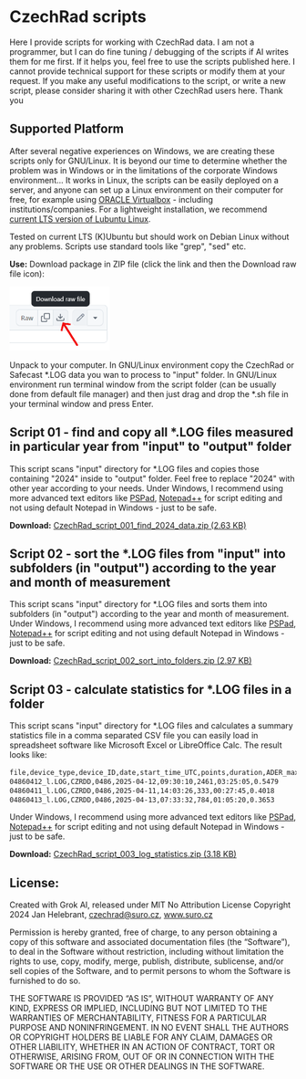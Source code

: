 # CzechRad scripts

Here I provide scripts for working with CzechRad data. I am not a programmer, but I can do fine tuning / debugging of the scripts if AI writes them for me first. If it helps you, feel free to use the scripts published here. I cannot provide technical support for these scripts or modify them at your request. If you make any useful modifications to the script, or write a new script, please consider sharing it with other CzechRad users here. Thank you

## Supported Platform

After several negative experiences on Windows, we are creating these scripts only for GNU/Linux. It is beyond our time to determine whether the problem was in Windows or in the limitations of the corporate Windows environment... It works in Linux, the scripts can be easily deployed on a server, and anyone can set up a Linux environment on their computer for free, for example using [ORACLE Virtualbox](https://www.virtualbox.org/wiki/Downloads) - including institutions/companies. For a lightweight installation, we recommend [current LTS version of Lubuntu Linux](https://lubuntu.me/downloads/).

Tested on current LTS (K)Ubuntu but should work on Debian Linux without any problems. Scripts use standard tools like "grep", "sed" etc.

**Use:**
Download package in ZIP file (click the link and then the Download raw file icon):

<img src="_images/download_raw.png" alt="Download raw file icon">

Unpack to your computer. In GNU/Linux environment copy the CzechRad or Safecast *.LOG data you wan to process to "input" folder. In GNU/Linux environment run terminal window from the script folder (can be usually done from default file manager) and then just drag and drop the *.sh file in your terminal window and press Enter.

## Script 01 - find and copy all *.LOG files measured in particular year from "input" to "output" folder

This script scans "input" directory for *.LOG files and copies those containing "2024" inside to "output" folder. Feel free to replace "2024" with other year according to your needs. Under Windows, I recommend using more advanced text editors like [PSPad](https://www.pspad.com/en/), [Notepad++](https://notepad-plus-plus.org/) for script editing and not using default Notepad in Windows - just to be safe. 

**Download:** [CzechRad_script_001_find_2024_data.zip (2.63 KB)](https://github.com/juhele/CzechRad/blob/main/SCRIPTS/CzechRad_script_001_find_2024_data.zip)

## Script 02 - sort the *.LOG files from "input" into subfolders (in "output") according to the year and month of measurement

This script scans "input" directory for *.LOG files and sorts them into subfolders (in "output") according to the year and month of measurement. Under Windows, I recommend using more advanced text editors like [PSPad](https://www.pspad.com/en/), [Notepad++](https://notepad-plus-plus.org/) for script editing and not using default Notepad in Windows - just to be safe. 

**Download:** [CzechRad_script_002_sort_into_folders.zip (2.97 KB)](https://github.com/juhele/CzechRad/blob/main/SCRIPTS/CzechRad_script_002_sort_into_folders.zip)

## Script 03 - calculate statistics for *.LOG files in a folder

This script scans "input" directory for *.LOG files and calculates a summary statistics file in a comma separated CSV file you can easily load in spreadsheet software like Microsoft Excel or LibreOffice Calc. The result looks like:

```
file,device_type,device_ID,date,start_time_UTC,points,duration,ADER_max
04860412_l.LOG,CZRDD,0486,2025-04-12,09:30:10,2461,03:25:05,0.5479
04860411_l.LOG,CZRDD,0486,2025-04-11,14:03:26,333,00:27:45,0.4018
04860413_l.LOG,CZRDD,0486,2025-04-13,07:33:32,784,01:05:20,0.3653
```

Under Windows, I recommend using more advanced text editors like [PSPad](https://www.pspad.com/en/), [Notepad++](https://notepad-plus-plus.org/) for script editing and not using default Notepad in Windows - just to be safe. 

**Download:** [CzechRad_script_003_log_statistics.zip (3.18 KB)](SCRIPTS/CzechRad_script_003_log_statistics_v2.zip)

## License:

Created with Grok AI, released under MIT No Attribution License
Copyright 2024 Jan Helebrant, czechrad@suro.cz, www.suro.cz

Permission is hereby granted, free of charge, to any person obtaining a copy of this software and associated documentation files (the “Software”), to deal in the Software without restriction, including without limitation the rights to use, copy, modify, merge, publish, distribute, sublicense, and/or sell copies of the Software, and to permit persons to whom the Software is furnished to do so.

THE SOFTWARE IS PROVIDED “AS IS”, WITHOUT WARRANTY OF ANY KIND, EXPRESS OR IMPLIED, INCLUDING BUT NOT LIMITED TO THE WARRANTIES OF MERCHANTABILITY, FITNESS FOR A PARTICULAR PURPOSE AND NONINFRINGEMENT. IN NO EVENT SHALL THE AUTHORS OR COPYRIGHT HOLDERS BE LIABLE FOR ANY CLAIM, DAMAGES OR OTHER LIABILITY, WHETHER IN AN ACTION OF CONTRACT, TORT OR OTHERWISE, ARISING FROM, OUT OF OR IN CONNECTION WITH THE SOFTWARE OR THE USE OR OTHER DEALINGS IN THE SOFTWARE.

